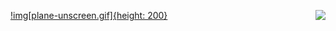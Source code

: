 <p>
<a href="https://alecandido.github.io">
  !img[plane-unscreen.gif]{height: 200}
</a>

<a href="https://github.com/anuraghazra/github-readme-stats">
  <img align="right" src="https://github-readme-stats.vercel.app/api?username=alecandido&show_icons=true" />
</a>
</p>
